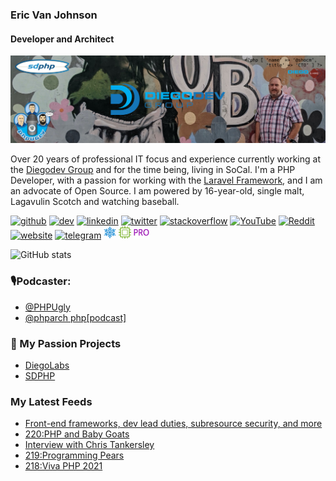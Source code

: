 ### Eric Van Johnson
#### Developer and Architect
![Developer and Architect](https://github.com/ericvanjohnson/ericvanjohnson/blob/master/images/banner-OB.png)

Over 20 years of professional IT focus and experience currently working at the [Diegodev Group](https://github.com/DiegoDevGroup) and for the time being, living in SoCal. I'm a PHP Developer, with a passion for working with the [Laravel Framework](https://laravel.com), and I am an advocate of Open Source. I am powered by 16-year-old, single malt, Lagavulin Scotch and watching baseball.

[<img src='https://cdn.jsdelivr.net/npm/simple-icons@3.0.1/icons/github.svg' alt='github' height='20'>](https://github.com/ericvanjohnson)  [<img src='https://cdn.jsdelivr.net/npm/simple-icons@3.0.1/icons/dev-dot-to.svg' alt='dev' height='20'>](https://dev.to/ericvanjohnson)  [<img src='https://cdn.jsdelivr.net/npm/simple-icons@3.0.1/icons/linkedin.svg' alt='linkedin' height='20'>](https://www.linkedin.com/in/vanjohnson/)  [<img src='https://cdn.jsdelivr.net/npm/simple-icons@3.0.1/icons/twitter.svg' alt='twitter' height='20'>](https://twitter.com/shocm)  [<img src='https://cdn.jsdelivr.net/npm/simple-icons@3.0.1/icons/stackoverflow.svg' alt='stackoverflow' height='20'>](https://stackoverflow.com/users/560190)  [<img src='https://cdn.jsdelivr.net/npm/simple-icons@3.0.1/icons/youtube.svg' alt='YouTube' height='20'>](https://www.youtube.com/channel/phpugly)  [<img src='https://cdn.jsdelivr.net/npm/simple-icons@3.0.1/icons/reddit.svg' alt='Reddit' height='20'>](https://www.reddit.com/user/shocm)  [<img src='https://cdn.jsdelivr.net/npm/simple-icons@3.0.1/icons/icloud.svg' alt='website' height='20'>](https://diegodev.com)  [<img src='https://cdn.jsdelivr.net/npm/simple-icons@3.0.1/icons/telegram.svg' alt='telegram' height='20'>](https://t.me/ericvanjohnson) <a href='https://archiveprogram.github.com/'><img src='https://raw.githubusercontent.com/acervenky/animated-github-badges/master/assets/acbadge.gif' width='20' height='20'></a> <a href='https://docs.github.com/en/developers'><img src='https://raw.githubusercontent.com/acervenky/animated-github-badges/master/assets/devbadge.gif' width='20' height='20'></a> <a href='https://github.com/pricing'><img src='https://raw.githubusercontent.com/acervenky/animated-github-badges/master/assets/pro.gif' width='25' height='20'></a>

![GitHub stats](https://github-readme-stats.vercel.app/api?username=ericvanjohnson&show_icons=true)  

 ### 🎙Podcaster: 
 - [@PHPUgly](https://twitter.com/phpugly)
 - [@phparch php[podcast]](https://twitter.com/phparch)
 
### 💙 My Passion Projects
- [DiegoLabs](https://github.com/DiegoLabs)
- [SDPHP](https://twitter.com/sdphp)

### My Latest Feeds
<!-- BLOG-POST-LIST:START -->
- [Front-end frameworks, dev lead duties, subresource security, and more](https://www.phparch.com/podcast/front-end-frameworks-dev-lead-duties-subresource-security-and-more/?utm_source=rss&utm_medium=rss&utm_campaign=front-end-frameworks-dev-lead-duties-subresource-security-and-more)
- [220:PHP and Baby Goats](https://phpugly.simplecast.com/episodes/220-5DQOxUcB)
- [Interview with Chris Tankersley](https://www.phparch.com/podcast/interview-with-chris-tankersley/?utm_source=rss&utm_medium=rss&utm_campaign=interview-with-chris-tankersley)
- [219:Programming Pears](https://phpugly.simplecast.com/episodes/219-j_r33lTw)
- [218:Viva PHP 2021](https://phpugly.simplecast.com/episodes/218-Kq9hzk5Z)
<!-- BLOG-POST-LIST:END -->
